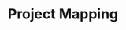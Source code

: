 ---
title: Project Mapping
layout: method
layout-source: https://github.com/hyip/hyip.github.io/blob/master/_layouts/method.html
permalink: /maps/
hyiplink: http://hyip.github.io/maps/
---